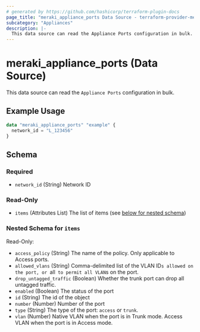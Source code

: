 ```yaml
---
# generated by https://github.com/hashicorp/terraform-plugin-docs
page_title: "meraki_appliance_ports Data Source - terraform-provider-meraki"
subcategory: "Appliances"
description: |-
  This data source can read the Appliance Ports configuration in bulk.
---
```


# meraki_appliance_ports (Data Source)

This data source can read the `Appliance Ports` configuration in bulk.

## Example Usage

```terraform
data "meraki_appliance_ports" "example" {
  network_id = "L_123456"
}
```

<!-- schema generated by tfplugindocs -->
## Schema

### Required

- `network_id` (String) Network ID

### Read-Only

- `items` (Attributes List) The list of items (see [below for nested schema](#nestedatt--items))

<a id="nestedatt--items"></a>
### Nested Schema for `items`

Read-Only:

- `access_policy` (String) The name of the policy. Only applicable to Access ports.
- `allowed_vlans` (String) Comma-delimited list of the VLAN ID`s allowed on the port, or `all` to permit all VLAN`s on the port.
- `drop_untagged_traffic` (Boolean) Whether the trunk port can drop all untagged traffic.
- `enabled` (Boolean) The status of the port
- `id` (String) The id of the object
- `number` (Number) Number of the port
- `type` (String) The type of the port: `access` or `trunk`.
- `vlan` (Number) Native VLAN when the port is in Trunk mode. Access VLAN when the port is in Access mode.
